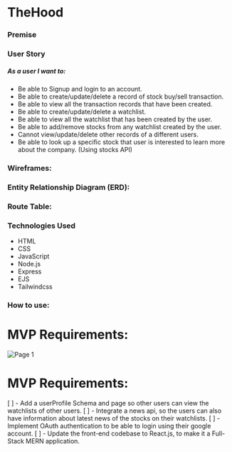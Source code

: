 # TheHood

### Premise


### User Story

##### As a user I want to:

- Be able to Signup and login to an account.
- Be able to create/update/delete a record of stock buy/sell transaction.
- Be able to view all the transaction records that have been created.
- Be able to create/update/delete a watchlist.
- Be able to view all the watchlist that has been created by the user.
- Be able to add/remove stocks from any watchlist created by the user.
- Cannot view/update/delete other records of a different users.
- Be able to look up a specific stock that user is interested to learn more about the company. (Using stocks API)


### Wireframes:


### Entity Relationship Diagram (ERD):


### Route Table:


### Technologies Used

- HTML
- CSS
- JavaScript
- Node.js
- Express
- EJS
- Tailwindcss

### How to use:



# MVP Requirements:

![Page 1](https://user-images.githubusercontent.com/42398487/169837028-52f56554-d42c-47df-81a0-348c40e4c7ba.png)


# MVP Requirements:

[ ] - Add a userProfile Schema and page so other users can view the watchlists of other users.
[ ] - Integrate a news api, so the users can also have information about latest news of the stocks on their watchlists.
[ ] - Implement OAuth authentication to be able to login using their google account.
[ ] - Update the front-end codebase to React.js, to make it a Full-Stack MERN application.

